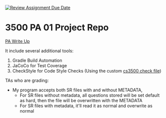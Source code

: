 [![Review Assignment Due Date](https://classroom.github.com/assets/deadline-readme-button-24ddc0f5d75046c5622901739e7c5dd533143b0c8e959d652212380cedb1ea36.svg)](https://classroom.github.com/a/a1SE4wKh)
# 3500 PA 01 Project Repo

[PA Write Up](https://markefontenot.notion.site/PA-01-Summarize-This-c8275591b4eb43df9f56dbae881f2423) 

It include several additional tools:
1. Gradle Build Automation
1. JaCoCo for Test Coverage
1. CheckStyle for Code Style Checks (Using the custom [cs3500 check file](./config/checkstyle/cs3500-checkstyle.xml)) 

TAs who are grading:
* My program accepts both SR files with and without METADATA,
  * For SR files without metadata, all questions stored will be set default as hard, then the file will be overwritten
    with the METADATA
  * For SR files with metadata, it'll read it as normal and overwrite as normal